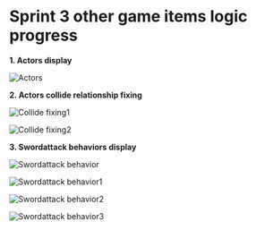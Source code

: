 # Sprint 3 other game items logic progress

**1. Actors display**

![Actors](Scene3Actortypes.png)

**2. Actors collide relationship fixing**

![Collide fixing1](Scene3colliideissuefixing1.png)

![Collide fixing2](Scene3collideissuefixing2.png)

**3. Swordattack behaviors display**

![Swordattack behavior](Scene3Swordattackbehavior.png)

![Swordattack behavior1](Scene3swordattackbehavior1.png)

![Swordattack behavior2](Scene3swordattackbehavior.png)

![Swordattack behavior3](Scene3swordattackfacingbehavior2.png)
